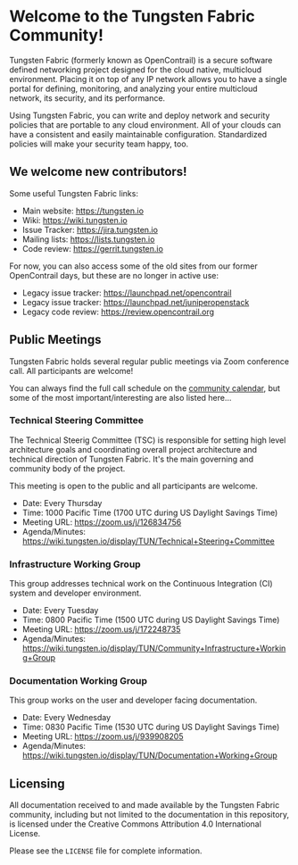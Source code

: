 # Welcome to the Tungsten Fabric Community!

Tungsten Fabric (formerly known as OpenContrail) is a secure software defined networking project designed for the cloud native, multicloud environment. Placing it on top of any IP network allows you to have a single portal for defining, monitoring, and analyzing your entire multicloud network, its security, and its performance.

Using Tungsten Fabric, you can write and deploy network and security policies that are portable to any cloud environment. All of your clouds can have a consistent and easily maintainable configuration. Standardized policies will make your security team happy, too.

## We welcome new contributors!

Some useful Tungsten Fabric links:

* Main website: https://tungsten.io  
* Wiki: https://wiki.tungsten.io  
* Issue Tracker: https://jira.tungsten.io 
* Mailing lists: https://lists.tungsten.io  
* Code review: https://gerrit.tungsten.io 

For now, you can also access some of the old sites from our former OpenContrail days, but these are no longer in active use:

* Legacy issue tracker: https://launchpad.net/opencontrail  
* Legacy issue tracker: https://launchpad.net/juniperopenstack  
* Legacy code review: https://review.opencontrail.org  

## Public Meetings

Tungsten Fabric holds several regular public meetings via Zoom conference call. All
participants are welcome!

You can always find the full call schedule on the [community calendar](https://tungsten.io/community/), but some of the most important/interesting are also listed here…

### Technical Steering Committee

The Technical Steerig Committee (TSC) is responsible for setting high level architecture goals and coordinating overall project architecture and technical direction of Tungsten Fabric. It's the main governing and community body of the project. 

This meeting is open to the public and all participants are welcome.

* Date: Every Thursday
* Time: 1000 Pacific Time (1700 UTC during US Daylight Savings Time)  
* Meeting URL: https://zoom.us/j/126834756 
* Agenda/Minutes: https://wiki.tungsten.io/display/TUN/Technical+Steering+Committee

### Infrastructure Working Group

This group addresses technical work on the Continuous Integration (CI) system
and developer environment. 

* Date: Every Tuesday  
* Time: 0800 Pacific Time (1500 UTC during US Daylight Savings Time)
* Meeting URL: https://zoom.us/j/172248735
* Agenda/Minutes: https://wiki.tungsten.io/display/TUN/Community+Infrastructure+Working+Group

### Documentation Working Group

This group works on the user and developer facing documentation.

* Date: Every Wednesday
* Time: 0830 Pacific Time (1530 UTC during US Daylight Savings Time)
* Meeting URL: https://zoom.us/j/939908205
* Agenda/Minutes: https://wiki.tungsten.io/display/TUN/Documentation+Working+Group

## Licensing

All documentation received to and made available by the Tungsten Fabric community, including but not limited to the documentation in this repository, is licensed under the Creative Commons Attribution 4.0 International License.

Please see the `LICENSE` file for complete information.
